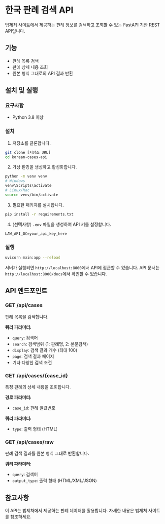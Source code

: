 # 한국 판례 검색 API

법제처 사이트에서 제공하는 판례 정보를 검색하고 조회할 수 있는 FastAPI 기반 REST API입니다.

## 기능

- 판례 목록 검색
- 판례 상세 내용 조회
- 원본 형식 그대로의 API 결과 반환

## 설치 및 실행

### 요구사항

- Python 3.8 이상

### 설치

1. 저장소를 클론합니다.
```bash
git clone [저장소 URL]
cd korean-cases-api
```

2. 가상 환경을 생성하고 활성화합니다.
```bash
python -m venv venv
# Windows
venv\Scripts\activate
# Linux/Mac
source venv/bin/activate
```

3. 필요한 패키지를 설치합니다.
```bash
pip install -r requirements.txt
```

4. (선택사항) `.env` 파일을 생성하여 API 키를 설정합니다.
```
LAW_API_OC=your_api_key_here
```

### 실행

```bash
uvicorn main:app --reload
```

서버가 실행되면 `http://localhost:8000`에서 API에 접근할 수 있습니다.
API 문서는 `http://localhost:8000/docs`에서 확인할 수 있습니다.

## API 엔드포인트

### GET /api/cases

판례 목록을 검색합니다.

**쿼리 파라미터:**
- `query`: 검색어
- `search`: 검색범위 (1: 판례명, 2: 본문검색)
- `display`: 검색 결과 개수 (최대 100)
- `page`: 검색 결과 페이지
- 기타 다양한 검색 조건

### GET /api/cases/{case_id}

특정 판례의 상세 내용을 조회합니다.

**경로 파라미터:**
- `case_id`: 판례 일련번호

**쿼리 파라미터:**
- `type`: 출력 형태 (HTML)

### GET /api/cases/raw

판례 검색 결과를 원본 형식 그대로 반환합니다.

**쿼리 파라미터:**
- `query`: 검색어
- `output_type`: 출력 형태 (HTML/XML/JSON)

## 참고사항

이 API는 법제처에서 제공하는 판례 데이터를 활용합니다. 자세한 내용은 법제처 사이트를 참조하세요. 